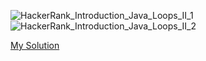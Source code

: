 ![HackerRank_Introduction_Java_Loops_II_1](https://user-images.githubusercontent.com/114261966/198729876-45b4552e-7ba5-425f-889f-2fe646541447.png)
![HackerRank_Introduction_Java_Loops_II_2](https://user-images.githubusercontent.com/114261966/198729904-59d4d61f-5226-4048-98c9-312960c70875.png)

[My Solution]()
